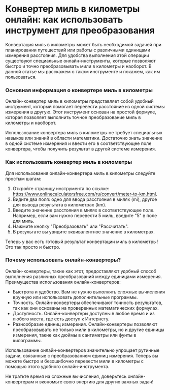 Конвертер миль в километры онлайн: как использовать инструмент для преобразования
=================================================================================

Конвертация миль в километры может быть необходимой задачей при планировании путешествий или работы с различными единицами измерения расстояния. Для удобства выполнения этой операции существуют специальные онлайн-инструменты, которые позволяют быстро и точно преобразовывать мили в километры и наоборот. В данной статье мы расскажем о таком инструменте и покажем, как им пользоваться.

### Основная информация о конвертере миль в километры

Онлайн-конвертер миль в километры представляет собой удобный инструмент, который помогает перевести расстояние из одной системы измерения в другую. Этот инструмент основан на простой формуле, которая позволяет выполнить точное преобразование миль в километры и наоборот.

Использование конвертера миль в километры не требует специальных навыков или знаний в области математики. Достаточно знать значение в одной системе измерения и ввести его в соответствующее поле конвертера, чтобы получить результат в другой системе измерения.

### Как использовать конвертер миль в километры

Для использования онлайн-конвертера миль в километры следуйте простым шагам:

1. Откройте страницу инструмента по ссылке: <https://www.onlinecalculatorsfree.com/ru/convert/meter-to-km.html>.
2. Видите два поля: одно для ввода расстояния в милях (mi), другое для вывода результата в километрах (km).
3. Введите значение расстояния в милях в соответствующее поле. Например, если вам нужно перевести 5 миль, введите "5" в поле для миль.
4. Нажмите кнопку "Преобразовать" или "Рассчитать".
5. В результате вы увидите эквивалентное значение в километрах.

Теперь у вас есть готовый результат конвертации миль в километры! Это так просто и быстро.

### Почему использовать онлайн-конвертеры?

Онлайн-конвертеры, такие как этот, предоставляют удобный способ выполнения различных преобразований между единицами измерения. Преимущества использования онлайн-конвертеров:

- Быстрота и удобство. Вам не нужно выполнять сложные вычисления вручную или использовать дополнительные программы.
- Точность. Онлайн-конвертеры обеспечивают точность результатов, так как они основаны на проверенных математических формулах.
- Доступность. Онлайн-конвертеры доступны в любое время и из любого места, где есть доступ к Интернету.
- Разнообразие единиц измерения. Онлайн-конвертеры позволяют преобразовывать не только мили в километры, но и другие единицы измерения, такие как дюймы в сантиметры или фунты в килограммы.

Использование онлайн-конвертеров значительно упрощает рутинные задачи, связанные с преобразованием единиц измерения. Теперь вы можете быстро и безошибочно перевести мили в километры с помощью этого удобного онлайн-инструмента.

Не тратьте время на сложные вычисления, доверьтесь онлайн-конвертерам и экономьте свою энергию для других важных задач!